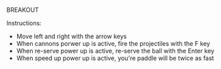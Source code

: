 BREAKOUT

Instructions:

- Move left and right with the arrow keys
- When cannons porwer up is active, fire the projectiles with the F key
- When re-serve power up is active, re-serve the ball with the Enter key
- When speed up power up is active, you're paddle will be twice as fast
